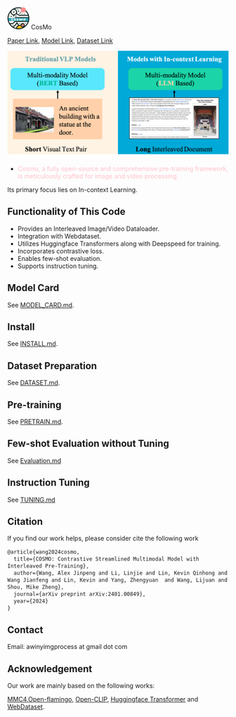 <img src="figures/cosmo_logo.png" alt="CosMo" width="50"/> CosMo

[Paper Link](https://arxiv.org/pdf/2401.00849.pdf),
[Model Link](),
[Dataset Link]()


![](figures/motivation.png)

- <p style="color: pink;">Cosmo, a fully open-source and comprehensive pre-training framework, is meticulously crafted for image and video processing.</p>
Its primary focus lies on In-context Learning.


## Functionality of This Code
- Provides an Interleaved Image/Video Dataloader.
- Integration with Webdataset.
- Utilizes Huggingface Transformers along with Deepspeed for training.
- Incorporates contrastive loss.
- Enables few-shot evaluation.
- Supports instruction tuning.





## Model Card
See [MODEL_CARD.md](MODEL_CARD.md).


## Install
See [INSTALL.md](INSTALL.md).

## Dataset Preparation
See [DATASET.md](DATASET.md).


## Pre-training
See [PRETRAIN.md](PRETRAIN.md).

## Few-shot Evaluation without Tuning
See [Evaluation.md](EVALUATION.md)

## Instruction Tuning
See [TUNING.md](TUNING.md)



## Citation

If you find our work helps, please consider cite the following work

```
@article{wang2024cosmo,
  title={COSMO: Contrastive Streamlined Multimodal Model with Interleaved Pre-Training},
  author={Wang, Alex Jinpeng and Li, Linjie and Lin, Kevin Qinhong and Wang Jianfeng and Lin, Kevin and Yang, Zhengyuan  and Wang, Lijuan and Shou, Mike Zheng},
  journal={arXiv preprint arXiv:2401.00849},
  year={2024}
}
```


## Contact
Email: awinyimgprocess at gmail dot com


## Acknowledgement
Our work are mainly based on the following works:

[MMC4](https://github.com/allenai/mmc4),[Open-flamingo](https://github.com/mlfoundations/open_flamingo), [Open-CLIP](https://github.com/mlfoundations/open_clip), [Huggingface Transformer](https://github.com/huggingface/transformers/blob/main/src/transformers/trainer.py) and [WebDataset](https://github.com/webdataset/webdataset).
